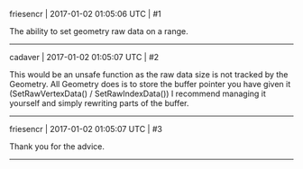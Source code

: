 friesencr | 2017-01-02 01:05:06 UTC | #1

The ability to set geometry raw data on a range.

-------------------------

cadaver | 2017-01-02 01:05:07 UTC | #2

This would be an unsafe function as the raw data size is not tracked by the Geometry. All Geometry does is to store the buffer pointer you have given it (SetRawVertexData() / SetRawIndexData()) I recommend managing it yourself and simply rewriting parts of the buffer.

-------------------------

friesencr | 2017-01-02 01:05:07 UTC | #3

Thank you for the advice.

-------------------------

